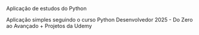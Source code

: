 Aplicação de estudos do Python

Aplicação simples seguindo o curso Python Desenvolvedor 2025 - Do Zero ao Avançado + Projetos da Udemy